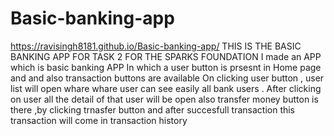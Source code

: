 # Basic-banking-app
https://ravisingh8181.github.io/Basic-banking-app/
THIS IS THE BASIC BANKING APP FOR TASK 2 FOR THE SPARKS FOUNDATION I made an APP  which is basic banking APP In which a user button is prsesnt in Home page and and also transaction buttons are available On clicking user button , user list will open whare whare user can see easily all bank users . After clicking on user all the detail of that user will be open also transfer money button is there ,by clicking trnasfer button and after succesfull transaction this transaction will come in transaction history
